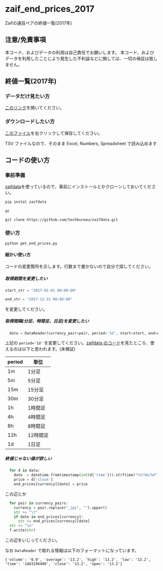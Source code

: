 # zaif_end_prices_2017
Zaifの通貨ペアの終値一覧(2017年)

## 注意/免責事項
本コード、およびデータの利用は自己責任でお願いします。
本コード、およびデータを利用したことにより発生した不利益などに関しては、一切の保証は致しません。

## 終値一覧(2017年)
### データだけ見たい方
[このリンク](https://github.com/17number/zaif_end_prices_2017/blob/master/end_prices.tsv)を開いてください。

### ダウンロードしたい方
[このファイル](https://raw.githubusercontent.com/17number/zaif_end_prices_2017/master/end_prices.tsv)を右クリックして保存してください。

TSV ファイルなので、そのまま Excel, Numbers, Spreadsheet で読み込めます

## コードの使い方

### 事前準備
[zaifdata](https://github.com/techbureau/zaifdata)を使っているので、事前にインストールとかクローンしておいてください。

```
pip instal zaifdata
```

or

```
git clone https://github.com/techbureau/zaifdata.git
```

### 使い方

```
python get_end_prices.py
```

#### 細かい使い方
コードの変更箇所を示します。行数まで書かないので自分で探してください。

##### 取得期間を変更したい
```python
start_str = "2017-01-01 00:00:00"
```
```python
end_str = "2017-12-31 00:00:00"
```
を変更してください。

##### 取得間隔(分足、時間足、日足)を変更したい
```python
  data = DataReader(currency_pair=pair, period='1d', start=start, end=end)
```
上記の `period='1d'` を変更してください。[zaifdata のコード](https://github.com/techbureau/zaifdata/blob/b5693a7648d340338261742aa8d1063c27c51a72/zaifdata/data_source.py#L29)を見たところ、使えるのは以下と思われます。(未検証)

|period|単位|
|----|-----|
|1m|1分足|
|5m|5分足|
|15m|15分足|
|30m|30分足|
|1h|1時間足|
|4h|4時間足|
|8h|8時間足|
|12h|12時間足|
|1d|1日足|


##### 終値じゃない値が欲しい
```python
  for d in data:
    date  = datetime.fromtimestamp(int(d['time'])).strftime("%Y/%m/%d")
    price = d['close']
    end_prices[currency][date] = price
```
この辺とか
```python
  for pair in currency_pairs:
    currency = pair.replace("_jpy", "").upper()
    str += "\t"
    if date in end_prices[currency]:
      str += end_prices[currency][date]
  str += "\n"
  f.write(str)
```
この辺をいじってください。

なお `DataReader` で取れる情報は以下のフォーマットになっています。
```
{'volume': '0.0', 'average': '13.2', 'high': '13.2', 'low': '13.2', 'time': '1483196400', 'close': '13.2', 'open': '13.2'}
```
